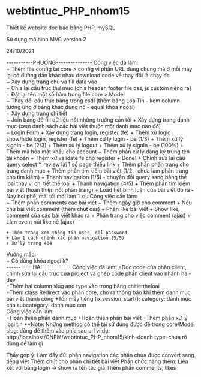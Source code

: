 # webtintuc_PHP_nhom15
Thiết kế website đọc báo bằng PHP, mySQL

Sử dụng mô hình MVC version 2

24/10/2021  

-----------PHUONG---------------
Công việc đã làm:  
    + Thêm file config tại core > config vì phần URL dùng chung mà ở mỗi máy lại có đường dẫn khác nhau download code về thay đổi là chạy đc  
    + Xây dựng trang chủ và fill data vào  
    + Chia lại cấu trúc thư mục (chia header, footer file css, js custom riêng ra)  
    + Đặt lại tên một số hàm trong file core > Model  
    + Thay đổi cấu trúc bảng trong csdl (thêm bảng LoaiTin - kèm column tương ứng ở bảng khác dùng nó - equal khóa ngoại)  
    + Xây dựng trang chi tiết  
    + Join bảng để fill dữ liệu nốt những trường cần tới
    + Xây dựng trang danh mục (xem danh sách các bài viết thuộc một danh mục nào đó)  
    + Login Form
        + Xây dựng trang login, register (fe)
        + Thêm xử logic show/hide login, register (fe)
        + Thêm xử lý login - be (1/3)
        + Thêm xử lý signIn - be (2/3)
        + Thêm xử lý logout
        + Thêm xử lý signIn - be (100%)
        + Thêm mã hóa mật khẩu cho account
        + Thêm phần xử lý đăng ký trùng tên tài khoản
        + Thêm xử validate fe cho register
        + Done!
    + Chỉnh sửa lại câu query select *, review lại 1 số page thiếu link
    + Thêm phần phân trang cho trang danh mục
    + Thêm phần tìm kiếm bài viết (1/2 - chưa làm phân trang cho tìm kiếm)
    + Thanh navigation (1/5) - chuyển đổi query sang bảng thể loại thay vì chi tiết thể loại
    + Thanh navigation (4/5)
    + Thêm phần tìm kiếm bài viết (hoàn thiện nốt phân trang)
    + Load hết bình luận của bài viết đó ra - Nay hơi phế, mãi tối mới làm 1 xíu
Công việc cần làm:  
    + Thêm phần comments các bài viết 
    + Thêm ngày giờ cho comment
    + Nếu chủ bài viết comment (thêm chút css)
    + Phần like bài viết
    + Show like, comment của các bài viết khác ra
    + Phân trang cho việc comment (ajax)
    + Làm event nút like nè (ajax)


    + Thêm trang xem thông tin user, đổi password
    + Làm 1 cách chính xác phần navigation (5/5)
    + Xử lý trang 404
Vướng mắc:  
    + Có dùng khóa ngoại k?  
-----------HAI------------
Công việc đã làm: 
    +Đọc code của phần client, chỉnh sửa lại cấu trúc của project và ghép code phần client vào nhánh hai-dev  
    +Thêm hai column slug and type vào trong bảng chitiettheloai  
    +Thêm class Redirect vào phần core, cho ra thông báo khi thêm danh mục bài viết thành công 
    +Tốn mấy tiếng fix session_start();
        category: danh mục cha
        subcategory: danh mục con  
Công việc cần làm:  
    +Hoàn thiện phần danh mục
    +Hoàn thiện phần bài viết
    +Thêm phần xử lý loại tin
**Note: 
Những method có thể tái sử dụng được để trong core/Model  
slug: dùng để thêm vào phía sau url ví dụ: http://localhost/CNPM/webtintuc_PHP_nhom15/kinh-doanh
type: chưa rõ dùng để làm gì

Thầy góp ý:
    Làm đầy đủ:
        phần navigation
        các phần chưa được convert sang tiếng việt
        Thêm chút cho phần chi tiết bài viết
    Phần chức năng thêm:
        Liên kết với bảng login -> show ra tên tác giả
        Thêm phần comments, likes